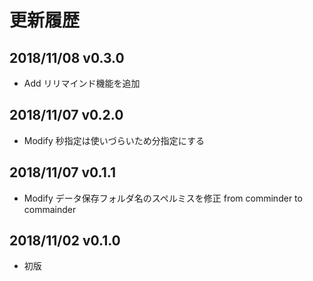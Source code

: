 # 更新履歴

## 2018/11/08 v0.3.0
- Add リリマインド機能を追加

## 2018/11/07 v0.2.0
- Modify 秒指定は使いづらいため分指定にする

## 2018/11/07 v0.1.1
- Modify データ保存フォルダ名のスペルミスを修正 from comminder to commainder

## 2018/11/02 v0.1.0
- 初版
